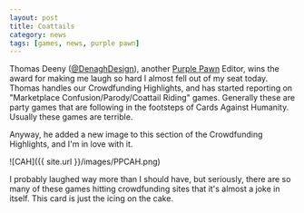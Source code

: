 ```yaml
---
layout: post
title: Coattails
category: news
tags: [games, news, purple pawn]
---
```


Thomas Deeny ([@DenaghDesign](https://twitter.com/DenaghDesign)), another [Purple Pawn](http://purplepawn.com) Editor, wins the award for making me laugh so hard I almost fell out of my seat today. Thomas handles our Crowdfunding Highlights, and has started reporting on "Marketplace Confusion/Parody/Coattail Riding" games. Generally these are party games that are following in the footsteps of Cards Against Humanity. Usually these games are terrible.

Anyway, he added a new image to this section of the Crowdfunding Highlights, and I'm in love with it.

![CAH]({{ site.url }}/images/PPCAH.png)

I probably laughed way more than I should have, but seriously, there are so many of these games hitting crowdfunding sites that it's almost a joke in itself. This card is just the icing on the cake.
